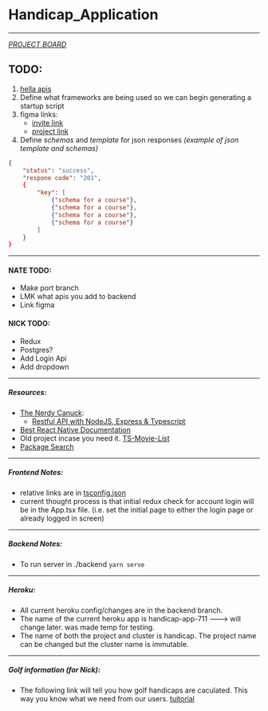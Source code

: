# Handicap_Application

___
[ _PROJECT BOARD_ ](https://github.com/npatanjo/Handicap_Application/projects/1)

## TODO:  
1. [hella apis](https://rapidapi.com/search/golf)
1. Define what frameworks are being used so we can begin generating a startup script
1. figma links:  
    * [invite link](https://www.figma.com/file/cVglD4GCRkwcWVER1X9lAS/Handicap-Mockup?node-id=4%3A16) 
    * [project link](https://www.figma.com/file/cVglD4GCRkwcWVER1X9lAS/Handicap-Mockup?node-id=0%3A1)
1. Define _schemas_ and _template_ for json responses _(example of json template and schemas)_
```json
{
    "status": "success",
    "respone code": "201",
    {
        "key": [
            {"schema for a course"},
            {"schema for a course"},
            {"schema for a course"},
            {"schema for a course"}
        ]
    }
}
```

___

#### NATE TODO:
* Make port branch
* LMK what apis you add to backend
* Link figma


#### NICK TODO: 
* Redux 
* Postgres?
* Add Login Api
* Add dropdown


___
##### Resources:  

* [The Nerdy Canuck](https://www.youtube.com/channel/UCmG1UbEI0iFE1tAw2SyvvXg):  
    * [Restful API with NodeJS, Express & Typescript](https://www.youtube.com/watch?v=vyz47fUXcxU&t=1056s)  
* [Best React Native Documentation](https://www.reactnative.express/)  
* Old project incase you need it. [TS-Movie-List](https://www.github.com/ndonfris/ts-movie-list)  
* [Package Search](https://www.npmjs.com/)

---
##### Frontend Notes:
* relative links are in [tsconfig.json](./frontend/tsconfig.json)
* current thought process is that initial redux check for account login will be in the App.tsx file. (i.e. set the initial page to either the login page or already logged in screen)

---
##### Backend Notes:
* To run server in ./backend `yarn serve`

---
##### Heroku:
* All current heroku config/changes are in the backend branch.
* The name of the current heroku app is handicap-app-711 ---> will change later. was made temp for testing.
* The name of both the project and cluster is handicap. The project name can be changed but the cluster name is immutable. 

---
##### Golf information (for Nick):
* The following link will tell you how golf handicaps are caculated. This way you know what we need from our users. [tuitorial](https://www.fastgolfer.com/how-to-calculate-golf-handicap/)
